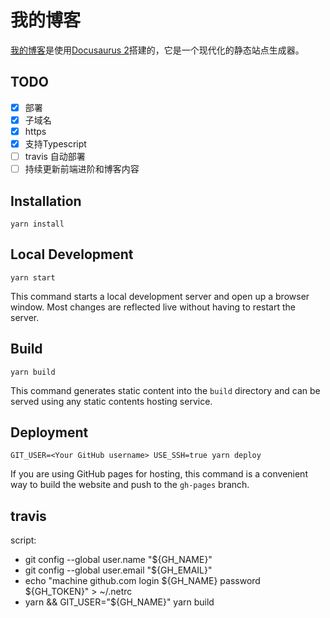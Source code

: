 # 我的博客

[我的博客](https://blog.ywhoo.cn)是使用[Docusaurus 2](https://v2.docusaurus.io/)搭建的，它是一个现代化的静态站点生成器。

## TODO

- [x] 部署
- [x] 子域名
- [x] https
- [x] 支持Typescript
- [ ] travis 自动部署
- [ ] 持续更新前端进阶和博客内容

## Installation

```console
yarn install
```

## Local Development

```console
yarn start
```

This command starts a local development server and open up a browser window. Most changes are reflected live without having to restart the server.

## Build

```console
yarn build
```

This command generates static content into the `build` directory and can be served using any static contents hosting service.

## Deployment

```console
GIT_USER=<Your GitHub username> USE_SSH=true yarn deploy
```

If you are using GitHub pages for hosting, this command is a convenient way to build the website and push to the `gh-pages` branch.


## travis

script:
  - git config --global user.name "${GH_NAME}"
  - git config --global user.email "${GH_EMAIL}"
  - echo "machine github.com login ${GH_NAME} password ${GH_TOKEN}" > ~/.netrc
  - yarn && GIT_USER="${GH_NAME}" yarn build